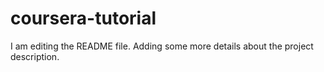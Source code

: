 # coursera-tutorial
I am editing the README file. Adding some more details about the project description.
